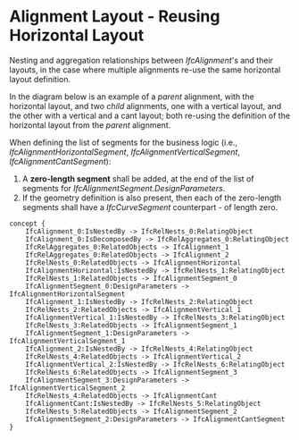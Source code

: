 Alignment Layout - Reusing Horizontal Layout
============================================

Nesting and aggregation relationships between _IfcAlignment_'s and their layouts, in the case where multiple alignments re-use the same horizontal layout definition.

In the diagram below is an example of a *parent* alignment, with the horizontal layout, and two *child* alignments, one with a vertical layout, and the other with a vertical and a cant layout; both re-using the definition of the horizontal layout from the *parent* alignment.

When defining the list of segments for the business logic (i.e., _IfcAlignmentHorizontalSegment_, _IfcAlignmentVerticalSegment_, _IfcAlignmentCantSegment_):

1. A **zero-length segment** shall be added, at the end of the list of segments for _IfcAlignmentSegment.DesignParameters_.
2. If the geometry definition is also present, then each of the zero-length segments shall have a _IfcCurveSegment_ counterpart - of length zero.

```
concept {
    IfcAlignment_0:IsNestedBy -> IfcRelNests_0:RelatingObject
    IfcAlignment_0:IsDecomposedBy -> IfcRelAggregates_0:RelatingObject
    IfcRelAggregates_0:RelatedObjects -> IfcAlignment_1
    IfcRelAggregates_0:RelatedObjects -> IfcAlignment_2
    IfcRelNests_0:RelatedObjects -> IfcAlignmentHorizontal
    IfcAlignmentHorizontal:IsNestedBy -> IfcRelNests_1:RelatingObject
    IfcRelNests_1:RelatedObjects -> IfcAlignmentSegment_0
    IfcAlignmentSegment_0:DesignParameters -> IfcAlignmentHorizontalSegment
    IfcAlignment_1:IsNestedBy -> IfcRelNests_2:RelatingObject
    IfcRelNests_2:RelatedObjects -> IfcAlignmentVertical_1
    IfcAlignmentVertical_1:IsNestedBy -> IfcRelNests_3:RelatingObject
    IfcRelNests_3:RelatedObjects -> IfcAlignmentSegment_1
    IfcAlignmentSegment_1:DesignParameters -> IfcAlignmentVerticalSegment_1
    IfcAlignment_2:IsNestedBy -> IfcRelNests_4:RelatingObject
    IfcRelNests_4:RelatedObjects -> IfcAlignmentVertical_2
    IfcAlignmentVertical_2:IsNestedBy -> IfcRelNests_6:RelatingObject
    IfcRelNests_6:RelatedObjects -> IfcAlignmentSegment_3
    IfcAlignmentSegment_3:DesignParameters -> IfcAlignmentVerticalSegment_2
    IfcRelNests_4:RelatedObjects -> IfcAlignmentCant
    IfcAlignmentCant:IsNestedBy -> IfcRelNests_5:RelatingObject
    IfcRelNests_5:RelatedObjects -> IfcAlignmentSegment_2
    IfcAlignmentSegment_2:DesignParameters -> IfcAlignmentCantSegment
}
```
